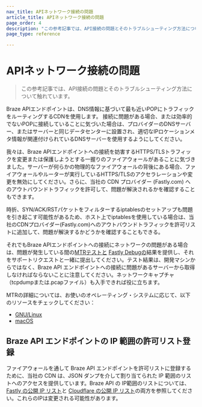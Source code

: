 ```yaml
---
nav_title: APIネットワーク接続の問題
article_title: APIネットワーク接続の問題
page_order: 4
description: "この参考記事では、API接続の問題とそのトラブルシューティング方法について触れています。"
page_type: reference

---
```


# APIネットワーク接続の問題

> この参考記事では、API接続の問題とそのトラブルシューティング方法について触れています。

Braze APIエンドポイントは、DNS情報に基づいて最も近いPOPにトラフィックをルーティングするCDNを使用します。 接続に問題がある場合、または効率的でないPOPに接続していることに気づいた場合は、プロバイダーのDNSサーバー、またはサーバーと同じデータセンターに設置され、適切なIPロケーションメタ情報が関連付けられているDNSサーバーを使用するようにしてください。

我々は、Braze APIエンドポイントへの接続を妨害するHTTPS/TLSトラフィックを変更または保護しようとする一握りのファイアウォールがあることに気づきました。サーバーが何らかの物理的なファイアウォールの背後にある場合、ファイアウォールやルーターが実行しているHTTPS/TLSのアクセラレーションや変更を無効にしてください。さらに、当社の CDN プロバイダー (Fastly.com) へのアウトバウンドトラフィックを許可して、問題が解決されるかを確認することもできます。

時折、SYN/ACK/RSTパケットをフィルターするiptablesのセットアップも問題を引き起こす可能性があるため、ホスト上でiptablesを使用している場合は、当社のCDNプロバイダー(Fastly.com)へのアウトバウンドトラフィックを許可リストに追加して、問題が解決するかどうかを確認することもできる。

それでもBraze APIエンドポイントへの接続にネットワークの問題がある場合は、問題が発生している間の[MTRテストと](https://www.privateinternetaccess.com/helpdesk/kb/articles/what-is-an-mtr-test-and-how-do-i-run-one-2) [Fastly Debugの](http://www.fastly-debug.com/)結果を提供し、それをサポートリクエストと一緒に提出してください。テスト結果は、開発マシンからではなく、Braze API エンドポイントへの接続に問題があるサーバーから取得しなければならないことに注意してください。ネットワークキャプチャ（tcpdumpまたは.pcapファイル）も入手できれば役に立ちます。

MTRの詳細については、お使いのオペレーティング・システムに応じて、以下のリソースをチェックしてください：

- [GNU/Linux](https://www.digitalocean.com/community/tutorials/how-to-use-traceroute-and-mtr-to-diagnose-network-issues)
- [macOS](https://formulae.brew.sh/formula/mtr)

## Braze API エンドポイントの IP 範囲の許可リスト登録

ファイアウォールを通して Braze API エンドポイントを許可リストに登録するために、当社の CDN は、JSON ダンプを介して割り当てられた IP 範囲のリストへのアクセスを提供しています。Braze API の IP範囲のリストについては、[Fastly の公開 IP リスト](https://api.fastly.com/public-ip-list)と [Cloudflare の公開 IP リスト](https://api.cloudflare.com/client/v4/ips)の両方を参照してください。これらのIPは変更される可能性があります。

